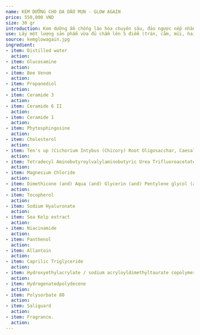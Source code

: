 ```yaml
---
name: KEM DƯỠNG CHO DA DẦU MỤN - GLOW AGAIN
price: 550,000 VND
size: 30 gr
introduction: Kem dưỡng ẩm chống lão hóa chuyên sâu, đảo ngược nếp nhăn tức thì với hoạt chất Tens'up. Kem dưỡng chứa các phức hợp Ceramide và Cholesterol giúp giữ độ ẩm lý tưởng cho da lên tới 72h, giảm tình trạng da khô, thô sần và sạm do mất nước. Đồng thời giúp sửa chữa các hư tổn trên bề mặt da cùng các lớp sợi elastin và collagen bị đứt gãy do tuổi tác và môi trường, kích thích tăng sinh collagen, giúp phục hồi độ đàn hồi cho da. Nhanh chóng mang lại làn da mềm mạo và căng mịn, giảm các nếp nhăn li ti.
use: Lấy một lượng sản phẩm vừa đủ chấm lên 5 điểm (trán, cằm, mũi, hai má) và thoa đều. Sử dụng ngày 2 lần (sáng và tối).
source: kemglowagain.jpg
ingredient: 
- item: Distilled water
  action:
- item: Glucosamine
  action:
- item: Bee Venom
  action:
- item: Propanediol
  action:
- item: Ceramide 3
  action:
- item: Ceramide 6 II
  action:
- item: Ceramide 1
  action:
- item: Phytosphingosine
  action:
- item: Cholesterol
  action:
- item: Ten's up (Cichorium Intybus (Chicory) Root Oligosacchar, Caesalpinia Spinosa Gum , Glycerin)
  action:
- item: Tetradecyl Aminobutyroylvalylaminobutyric Urea Trifluoroacetate
  action:
- item: Magnesium Chloride
  action:
- item: Dimethicone (and) Aqua (and) Glycerin (and) Pentylene glycol (and) Dimethicone/Vinyl Dimethicone Crosspolymer (and) Amodimethicone (and) Carbomer (and) Phenoxyethanol (and) Sodium Hydroxide (and) Disodium EDTA
  action:
- item: Tocopherol
  action:
- item: Sodium Hyaluronate
  action:
- item: Sea Kelp extract
  action:
- item: Niacinamide
  action:
- item: Panthenol
  action:
- item: Allantoin
  action:
- item: Caprilic Triglyceride
  action:
- item: Hydroxyethylacrylate / sodium acryloyldimethyltaurate copolymer
  action:
- item: Hydrogenatedpolydecene
  action:
- item: Polysorbate 80
  action:
- item: Saliguard
  action:
- item: Fragrance.
  action:
---
```


